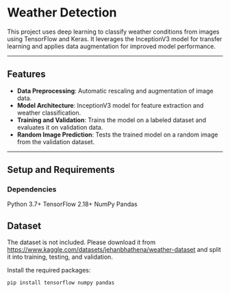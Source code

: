 # Weather Detection

This project uses deep learning to classify weather conditions from images using TensorFlow and Keras. It leverages the InceptionV3 model for transfer learning and applies data augmentation for improved model performance.

---

## Features
- **Data Preprocessing**: Automatic rescaling and augmentation of image data.
- **Model Architecture**: InceptionV3 model for feature extraction and weather classification.
- **Training and Validation**: Trains the model on a labeled dataset and evaluates it on validation data.
- **Random Image Prediction**: Tests the trained model on a random image from the validation dataset.
---

## Setup and Requirements

### Dependencies
Python 3.7+
TensorFlow 2.18+
NumPy
Pandas

## Dataset
The dataset is not included. Please download it from https://www.kaggle.com/datasets/jehanbhathena/weather-dataset and split it into training, testing, and validation.

Install the required packages:
```bash
pip install tensorflow numpy pandas

